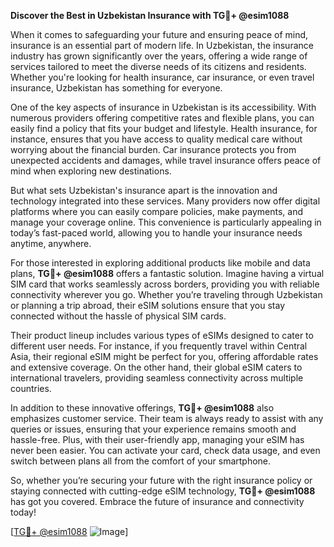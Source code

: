 **Discover the Best in Uzbekistan Insurance with TG💪+ @esim1088**

When it comes to safeguarding your future and ensuring peace of mind, insurance is an essential part of modern life. In Uzbekistan, the insurance industry has grown significantly over the years, offering a wide range of services tailored to meet the diverse needs of its citizens and residents. Whether you're looking for health insurance, car insurance, or even travel insurance, Uzbekistan has something for everyone.

One of the key aspects of insurance in Uzbekistan is its accessibility. With numerous providers offering competitive rates and flexible plans, you can easily find a policy that fits your budget and lifestyle. Health insurance, for instance, ensures that you have access to quality medical care without worrying about the financial burden. Car insurance protects you from unexpected accidents and damages, while travel insurance offers peace of mind when exploring new destinations.

But what sets Uzbekistan's insurance apart is the innovation and technology integrated into these services. Many providers now offer digital platforms where you can easily compare policies, make payments, and manage your coverage online. This convenience is particularly appealing in today’s fast-paced world, allowing you to handle your insurance needs anytime, anywhere.

For those interested in exploring additional products like mobile and data plans, **TG💪+ @esim1088** offers a fantastic solution. Imagine having a virtual SIM card that works seamlessly across borders, providing you with reliable connectivity wherever you go. Whether you’re traveling through Uzbekistan or planning a trip abroad, their eSIM solutions ensure that you stay connected without the hassle of physical SIM cards.

Their product lineup includes various types of eSIMs designed to cater to different user needs. For instance, if you frequently travel within Central Asia, their regional eSIM might be perfect for you, offering affordable rates and extensive coverage. On the other hand, their global eSIM caters to international travelers, providing seamless connectivity across multiple countries.

In addition to these innovative offerings, **TG💪+ @esim1088** also emphasizes customer service. Their team is always ready to assist with any queries or issues, ensuring that your experience remains smooth and hassle-free. Plus, with their user-friendly app, managing your eSIM has never been easier. You can activate your card, check data usage, and even switch between plans all from the comfort of your smartphone.

So, whether you’re securing your future with the right insurance policy or staying connected with cutting-edge eSIM technology, **TG💪+ @esim1088** has got you covered. Embrace the future of insurance and connectivity today!

[[TG💪+ @esim1088](https://t.me/s/esim1088) ![Image](https://i.postimg.cc/Y0z9fWf4/image.png)]